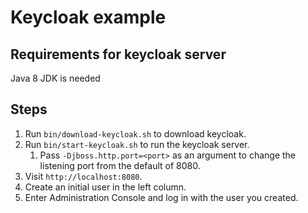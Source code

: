 # Keycloak example

## Requirements for keycloak server

Java 8 JDK is needed

## Steps

1. Run `bin/download-keycloak.sh` to download keycloak.
1. Run `bin/start-keycloak.sh` to run the keycloak server.
    1. Pass `-Djboss.http.port=<port>` as an argument to change the listening port from the default of 8080.
1. Visit `http://localhost:8080`.
1. Create an initial user in the left column.
1. Enter Administration Console and log in with the user you created.

